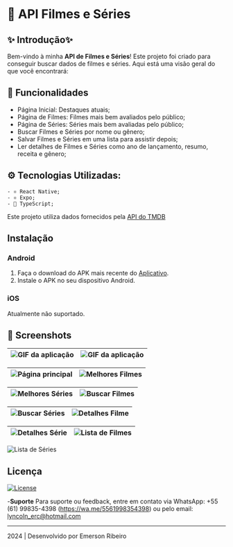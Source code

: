 
# 📱 API Filmes e Séries

## ✨ Introdução✨ 

Bem-vindo à minha **API de Filmes e Séries**! Este projeto foi criado para conseguir buscar dados de filmes e séries. Aqui está uma visão geral do que você encontrará:

## 🚀 Funcionalidades

- Página Inicial: Destaques atuais;
- Página de Filmes: Filmes mais bem avaliados pelo público;
- Página de Séries: Séries mais bem avaliadas pelo público;
- Buscar Filmes e Séries por nome ou gênero;
- Salvar Filmes e Séries em uma lista para assistir depois;
- Ler detalhes de Filmes e Séries como ano de lançamento, resumo, receita e gênero;

## ⚙️ Tecnologias Utilizadas:
    - ⚛️ React Native;
    - ⚛️ Expo;
    - 🚀 TypeScript;

 
Este projeto utiliza dados fornecidos pela [API do TMDB](https://www.themoviedb.org/api-terms-of-use)


 ## Instalação

### Android

1. Faça o download do APK mais recente do [Aplicativo](https://github.com/Emerson2342/API-filmes/releases).
2. Instale o APK no seu dispositivo Android.

### iOS

Atualmente não suportado.


  ## 📸 Screenshots

![GIF da aplicação](Images/homeGif.gif) | ![GIF da aplicação](Images/filmesGif.gif)
|:--:|:--:|

![Página principal](Images/home.jpg)|![Melhores Filmes](Images/filmes.jpg)
|:--:|:--:|

![Melhores Séries](Images/series.jpg)| ![Buscar Filmes](Images/buscaFilmes.jpg)
|:--:|:--:|

![Buscar Séries](Images/buscaSerie.jpg) | ![Detalhes Filme](Images/detalhesFilme.jpg)
|:--:|:--:|

![Detalhes Série](Images/detalhesSerie.jpg) | ![Lista de Filmes](Images/listaFilmes.jpg)
|:--:|:--:|

![Lista de Séries](Images/listaSeries.jpg)

  ## Licença
[![License](https://img.shields.io/badge/License-Custom-blue.svg)](LICENSE)

-**Suporte**
    Para suporte ou feedback, entre em contato via WhatsApp: +55 (61) 99835-4398 (https://wa.me/5561998354398) ou pelo email: lyncoln_erc@hotmail.com

---
2024 | Desenvolvido por Emerson Ribeiro


